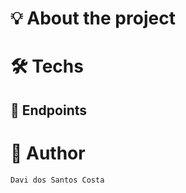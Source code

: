 # :bulb: About the project
# :hammer_and_wrench: Techs

## :link: Endpoints

# :bust_in_silhouette: Author
    
    Davi dos Santos Costa
